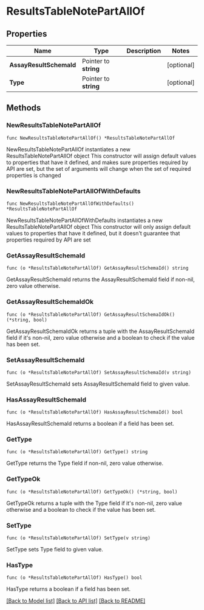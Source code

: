 # ResultsTableNotePartAllOf

## Properties

Name | Type | Description | Notes
------------ | ------------- | ------------- | -------------
**AssayResultSchemaId** | Pointer to **string** |  | [optional] 
**Type** | Pointer to **string** |  | [optional] 

## Methods

### NewResultsTableNotePartAllOf

`func NewResultsTableNotePartAllOf() *ResultsTableNotePartAllOf`

NewResultsTableNotePartAllOf instantiates a new ResultsTableNotePartAllOf object
This constructor will assign default values to properties that have it defined,
and makes sure properties required by API are set, but the set of arguments
will change when the set of required properties is changed

### NewResultsTableNotePartAllOfWithDefaults

`func NewResultsTableNotePartAllOfWithDefaults() *ResultsTableNotePartAllOf`

NewResultsTableNotePartAllOfWithDefaults instantiates a new ResultsTableNotePartAllOf object
This constructor will only assign default values to properties that have it defined,
but it doesn't guarantee that properties required by API are set

### GetAssayResultSchemaId

`func (o *ResultsTableNotePartAllOf) GetAssayResultSchemaId() string`

GetAssayResultSchemaId returns the AssayResultSchemaId field if non-nil, zero value otherwise.

### GetAssayResultSchemaIdOk

`func (o *ResultsTableNotePartAllOf) GetAssayResultSchemaIdOk() (*string, bool)`

GetAssayResultSchemaIdOk returns a tuple with the AssayResultSchemaId field if it's non-nil, zero value otherwise
and a boolean to check if the value has been set.

### SetAssayResultSchemaId

`func (o *ResultsTableNotePartAllOf) SetAssayResultSchemaId(v string)`

SetAssayResultSchemaId sets AssayResultSchemaId field to given value.

### HasAssayResultSchemaId

`func (o *ResultsTableNotePartAllOf) HasAssayResultSchemaId() bool`

HasAssayResultSchemaId returns a boolean if a field has been set.

### GetType

`func (o *ResultsTableNotePartAllOf) GetType() string`

GetType returns the Type field if non-nil, zero value otherwise.

### GetTypeOk

`func (o *ResultsTableNotePartAllOf) GetTypeOk() (*string, bool)`

GetTypeOk returns a tuple with the Type field if it's non-nil, zero value otherwise
and a boolean to check if the value has been set.

### SetType

`func (o *ResultsTableNotePartAllOf) SetType(v string)`

SetType sets Type field to given value.

### HasType

`func (o *ResultsTableNotePartAllOf) HasType() bool`

HasType returns a boolean if a field has been set.


[[Back to Model list]](../README.md#documentation-for-models) [[Back to API list]](../README.md#documentation-for-api-endpoints) [[Back to README]](../README.md)



